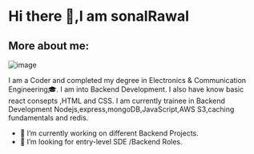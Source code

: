 # Hi there 👋,I am sonalRawal 
## More about me:
![image](https://user-images.githubusercontent.com/93571637/150641465-4ac49252-fd6d-4525-930e-b16c9f3ba4cd.png)   

I am a Coder and completed my degree in Electronics & Communication Engineering🎓. I am into Backend Development. I also have know basic react consepts ,HTML and CSS. I am currently trainee in Backend Development Nodejs,express,mongoDB,JavaScript,AWS S3,caching fundamentals and redis.

- 🔭 I’m currently working on different Backend Projects.
- 🤔 I’m looking for entry-level SDE /Backend Roles.
